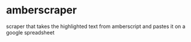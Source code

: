 # amberscraper
scraper that takes the highlighted text from amberscript and pastes it on a google spreadsheet

